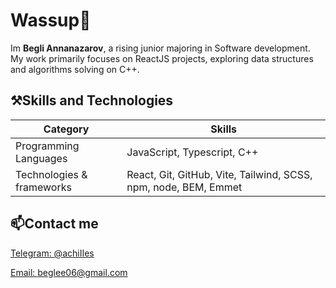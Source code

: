# Wassup👋

Im **Begli Annanazarov**, a rising junior majoring in Software development. My work primarily focuses on ReactJS projects, exploring data structures and algorithms solving on C++.

## ⚒️Skills and Technologies
|Category|Skills|
|---------|-------|
|Programming Languages| JavaScript, Typescript, C++|
|Technologies & frameworks| React, Git, GitHub, Vite, Tailwind, SCSS, npm, node, BEM, Emmet|

## 📫Contact me

[Telegram: @achiIIes](https://t.me/achiIIes)


[Email: beglee06@gmail.com](mailto:beglee06@gmail.com)
